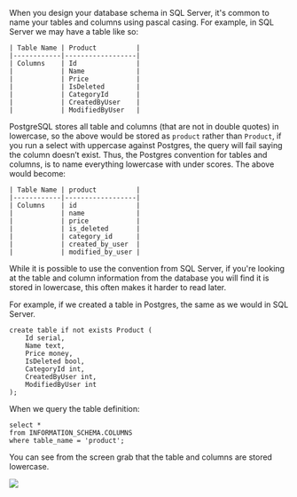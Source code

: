 <!--Title:Naming Conventions-->
<!--Url:naming-->

When you design your database schema in SQL Server, it's common to name your tables and columns using pascal casing. For example, in SQL Server we may have a table like so:

    | Table Name | Product          |
    |------------|------------------|
    | Columns    | Id               |
    |            | Name             |
    |            | Price            |
    |            | IsDeleted        |
    |            | CategoryId       |
    |            | CreatedByUser    |
    |            | ModifiedByUser   |


PostgreSQL stores all table and columns (that are not in double quotes) in lowercase, so the above would be stored as `product` rather than `Product`, if you run a select with uppercase against Postgres, the query will fail saying the column doesn’t exist. Thus, the Postgres convention for tables and columns, is to name everything lowercase with under scores. The above would become:


    | Table Name | product          |
    |------------|------------------|
    | Columns    | id               |
    |            | name             |
    |            | price            |
    |            | is_deleted       |
    |            | category_id      |
    |            | created_by_user  |
    |            | modified_by_user |


While it is possible to use the convention from SQL Server, if you're looking at the table and column information from the database you will find it is stored in lowercase, this often makes it harder to read later.

For example, if we created a table in Postgres, the same as we would in SQL Server.

    create table if not exists Product (
        Id serial,
        Name text,
        Price money,
        IsDeleted bool,
        CategoryId int,
        CreatedByUser int,
        ModifiedByUser int
    );

When we query the table definition:

    select *
    from INFORMATION_SCHEMA.COLUMNS
    where table_name = 'product';

You can see from the screen grab that the table and columns are stored lowercase.

![](/content/images/postgres-table-definition.png)
